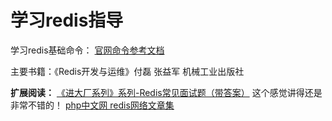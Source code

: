 # 学习redis指导

学习redis基础命令： [官网命令参考文档](http://redisdoc.com/)

主要书籍：《Redis开发与运维》付磊 张益军 机械工业出版社

**扩展阅读：**
[《进大厂系列》系列-Redis常见面试题（带答案）](https://zhuanlan.zhihu.com/p/91539644) 这个感觉讲得还是非常不错的！
[php中文网 redis网络文章集](https://www.php.cn/redis/)